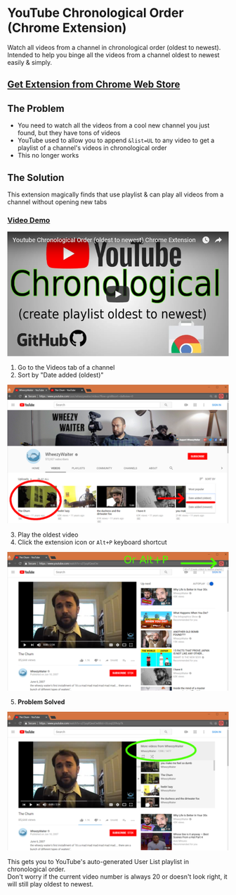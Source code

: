 # YouTube Chronological Order (Chrome Extension)
Watch all videos from a channel in chronological order (oldest to newest).  
Intended to help you binge all the videos from a channel oldest to newest easily & simply.

## [Get Extension from Chrome Web Store](https://chromewebstore.google.com/detail/youtube-in-chronological/likeljjmiochlphehgopfhnadgedabfd)

## The Problem
- You need to watch all the videos from a cool new channel you just found, but they have tons of videos
- YouTube used to allow you to append `&list=UL` to any video to get a playlist of a channel's videos in chronological order
- This no longer works

## The Solution
This extension magically finds that use playlist & can play all videos from a channel without opening new tabs

### [Video Demo](https://www.youtube.com/watch?v=-XNrj6W3nKI)
<a href='https://www.youtube.com/watch?v=-XNrj6W3nKI'>![](images/github/youtube-embed.png)</a>


1) Go to the Videos tab of a channel  
2) Sort by "Date added (oldest)"  
<img src='images/chrome/screenshots/Step%201.png'>

3) Play the oldest video  
4) Click the extension icon or `Alt+P` keyboard shortcut  

<img src='images/chrome/screenshots/Step%202.png'>

5) **Problem Solved**  

<img src='images/chrome/screenshots/Step%203.png'>

This gets you to YouTube's auto-generated User List playlist in chronological order.  
Don't worry if the current video number is always 20 or doesn't look right, it will still play oldest to newest.

